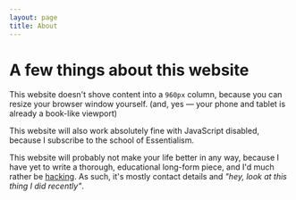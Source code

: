 ```yaml
---
layout: page
title: About
---
```


# A few things about this website

This website doesn't shove content into a `960px` column, because you can resize your browser window yourself. (and, yes &mdash; your phone and tablet is already a book-like viewport)

This website will also work absolutely fine with JavaScript disabled, because I subscribe to the school of Essentialism.

This website will probably not make your life better in any way, because I have yet to write a thorough, educational long-form piece, and I'd much rather be [hacking](/projects). As such, it's mostly contact details and *"hey, look at this thing I did recently"*.
